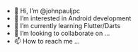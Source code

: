 - 👋 Hi, I’m @johnpauljpc
- 👀 I’m interested in Android development
- 🌱 I’m currently learning Flutter/Darts
- 💞️ I’m looking to collaborate on ...
- 📫 How to reach me ...

<!---
johnpauljpc/johnpauljpc is a ✨ special ✨ repository because its `README.md` (this file) appears on your GitHub profile.
You can click the Preview link to take a look at your changes.
--->
